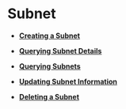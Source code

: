 # Subnet<a name="EN-US_TOPIC_0020090628"></a>

-   **[Creating a Subnet](creating-a-subnet.md)**  

-   **[Querying Subnet Details](querying-subnet-details.md)**  

-   **[Querying Subnets](querying-subnets.md)**  

-   **[Updating Subnet Information](updating-subnet-information.md)**  

-   **[Deleting a Subnet](deleting-a-subnet.md)**  


